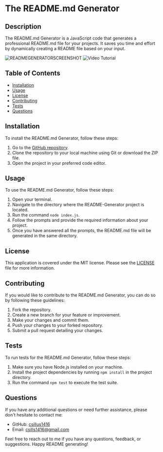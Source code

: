 # The README.md Generator

## Description
The README.md Generator is a JavaScript code that generates a professional README.md file for your projects. It saves you time and effort by dynamically creating a README file based on your input.

![READMEGENERATORSCREENSHOT](https://github.com/csills1416/README-Generator/assets/71670415/4b276c47-541f-4913-9184-32fa36086376)
![Video Tutorial](https://www.youtube.com/watch?v=EjDD2Ny-bKg)

## Table of Contents
- [Installation](#installation)
- [Usage](#usage)
- [License](#license)
- [Contributing](#contributing)
- [Tests](#tests)
- [Questions](#questions)

## Installation
To install the README.md Generator, follow these steps:
1. Go to the [GitHub repository](https://github.com/csillus1416/README-Generator).
2. Clone the repository to your local machine using Git or download the ZIP file.
3. Open the project in your preferred code editor.

## Usage
To use the README.md Generator, follow these steps:
1. Open your terminal.
2. Navigate to the directory where the README-Generator project is located.
3. Run the command `node index.js`.
4. Follow the prompts and provide the required information about your project.
5. Once you have answered all the prompts, the README.md file will be generated in the same directory.

## License
This application is covered under the MIT license. Please see the [LICENSE](./LICENSE) file for more information.

## Contributing
If you would like to contribute to the README.md Generator, you can do so by following these guidelines:
1. Fork the repository.
2. Create a new branch for your feature or improvement.
3. Make your changes and commit them.
4. Push your changes to your forked repository.
5. Submit a pull request detailing your changes.

## Tests
To run tests for the README.md Generator, follow these steps:
1. Make sure you have Node.js installed on your machine.
2. Install the project dependencies by running `npm install` in the project directory.
3. Run the command `npm test` to execute the test suite.

## Questions
If you have any additional questions or need further assistance, please don't hesitate to contact me:
- GitHub: [csillus1416](https://github.com/csillus1416)
- Email: csills1416@gmail.com

Feel free to reach out to me if you have any questions, feedback, or suggestions. Happy README generating!

